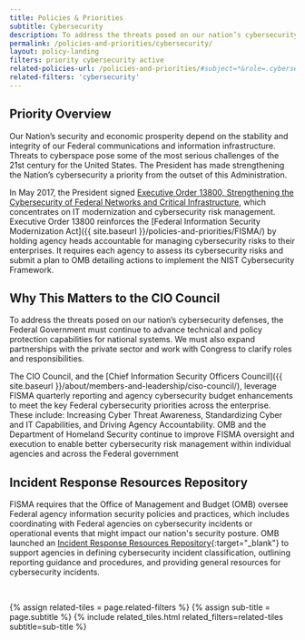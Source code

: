 ```yaml
---
title: Policies & Priorities
subtitle: Cybersecurity
description: To address the threats posed on our nation’s cybersecurity defenses, the Federal Government must continue to advance technical and policy protection capabilities for national systems.
permalink: /policies-and-priorities/cybersecurity/
layout: policy-landing
filters: priority cybersecurity active
related-policies-url: /policies-and-priorities/#subject=*&role=.cybersecurity&status=*
related-filters: 'cybersecurity'
---
```


## Priority Overview ##
Our Nation’s security and economic prosperity depend on the stability and integrity of our Federal communications and information infrastructure. Threats to cyberspace pose some of the most serious challenges of the 21st century for the United States. The President has made strengthening the Nation’s cybersecurity a priority from the outset of this Administration.

In May 2017, the President signed [Executive Order 13800, Strengthening the Cybersecurity of Federal Networks and Critical Infrastructure](https://www.federalregister.gov/documents/2017/05/16/2017-10004/strengthening-the-cybersecurity-of-federal-networks-and-critical-infrastructure), which concentrates on IT modernization and cybersecurity risk management. Executive Order 13800 reinforces the [Federal Information Security Modernization Act]({{ site.baseurl }}/policies-and-priorities/FISMA/) by holding agency heads accountable for managing cybersecurity risks to their enterprises. It requires each agency to assess its cybersecurity risks and submit a plan to OMB detailing actions to implement the NIST Cybersecurity Framework.

## Why This Matters to the CIO Council ##
To address the threats posed on our nation’s cybersecurity defenses, the Federal Government must continue to advance technical and policy protection capabilities for national systems. We must also expand partnerships with the private sector and work with Congress to clarify roles and responsibilities.  

The CIO Council, and the [Chief Information Security Officers Council]({{ site.baseurl }}/about/members-and-leadership/ciso-council/), leverage FISMA quarterly reporting and agency cybersecurity budget enhancements to meet the key Federal cybersecurity priorities across the enterprise. These include: Increasing Cyber Threat Awareness, Standardizing Cyber and IT Capabilities, and Driving Agency Accountability. OMB and the Department of Homeland Security continue to improve FISMA oversight and execution to enable better cybersecurity risk management within individual agencies and across the Federal government

## Incident Response Resources Repository ##
FISMA requires that the Office of Management and Budget (OMB) oversee Federal agency information security policies and practices, which includes coordinating with Federal agencies on cybersecurity incidents or operational events that might impact our nation's security posture. OMB launched an [Incident Response Resources Repository](https://community.max.gov/pages/viewpage.action?spaceKey=Egov&title=Incident+Response+Resources){:target="_blank"} to support agencies in defining cybersecurity incident classification, outlining reporting guidance and procedures, and providing general resources for cybersecurity incidents.

&nbsp;

{% assign related-tiles = page.related-filters %}
{% assign sub-title = page.subtitle %}
{% include related_tiles.html  related_filters=related-tiles subtitle=sub-title %}

